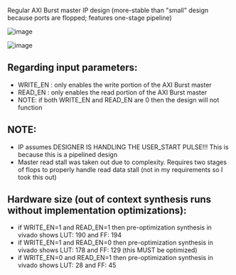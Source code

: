 Regular AXI Burst master IP design (more-stable than "small" design because ports are flopped; features one-stage pipeline)

![image](https://github.com/user-attachments/assets/87070ace-ca45-4420-bbac-751830da1108)

![image](https://github.com/user-attachments/assets/cdc76fdb-4175-40df-b89d-4b85cb6dd578)

Regarding input parameters:
---
- WRITE_EN : only enables the write portion of the AXI Burst master
- READ_EN : only enables the read portion of the AXI Burst master
- NOTE: if both WRITE_EN and READ_EN are 0 then the design will not function

NOTE:
-----
- IP assumes DESIGNER IS HANDLING THE USER_START PULSE!!! This is because this is a pipelined design
- Master read stall was taken out due to complexity. Requires two stages of flops to properly handle read data stall (not in my requirements so I took this out)

Hardware size (out of context synthesis runs without implementation optimizations):
-----
- if WRITE_EN=1 and READ_EN=1 then pre-optimization synthesis in vivado shows LUT: 190 and FF: 194
- if WRITE_EN=1 and READ_EN=0 then pre-optimization synthesis in vivado shows LUT: 178 and FF: 129 (this MUST be optimized)
- if WRITE_EN=0 and READ_EN=1 then pre-optimization synthesis in vivado shows LUT: 28 and FF: 45
